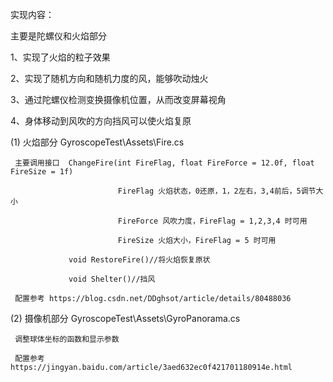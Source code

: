 实现内容：

主要是陀螺仪和火焰部分

1、实现了火焰的粒子效果

2、实现了随机方向和随机力度的风，能够吹动烛火

3、通过陀螺仪检测变换摄像机位置，从而改变屏幕视角

4、身体移动到风吹的方向挡风可以使火焰复原

(1)  火焰部分 GyroscopeTest\Assets\Fire.cs 

     主要调用接口  ChangeFire(int FireFlag, float FireForce = 12.0f, float FireSize = 1f) 
     
                            FireFlag 火焰状态，0还原，1，2左右，3,4前后，5调节大小
                            
                            FireForce 风吹力度，FireFlag = 1,2,3,4 时可用
                            
                            FireSize 火焰大小，FireFlag = 5 时可用
                            
                 void RestoreFire()//将火焰恢复原状
                 
                 void Shelter()//挡风
                 
     配置参考 https://blog.csdn.net/DDghsot/article/details/80488036
                 
                 
(2)  摄像机部分  GyroscopeTest\Assets\GyroPanorama.cs

     调整球体坐标的函数和显示参数
     
     配置参考 https://jingyan.baidu.com/article/3aed632ec0f421701180914e.html
